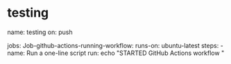 # testing
name: testing
on: push

jobs:
  Job-github-actions-running-workflow:
    runs-on: ubuntu-latest
    steps:
      - name: Run a one-line script
        run: echo "STARTED GitHub Actions workflow "
 
